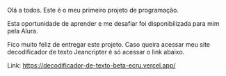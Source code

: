 Olá a todos. Este é o meu primeiro projeto de programação.

Esta oportunidade de aprender e me desafiar foi disponibilizada para mim pela Alura.

Fico muito feliz de entregar este projeto. Caso queira acessar meu site decodificador de texto Jeancripter é só acessar o link abaixo.

Link: https://decodificador-de-texto-beta-ecru.vercel.app/
